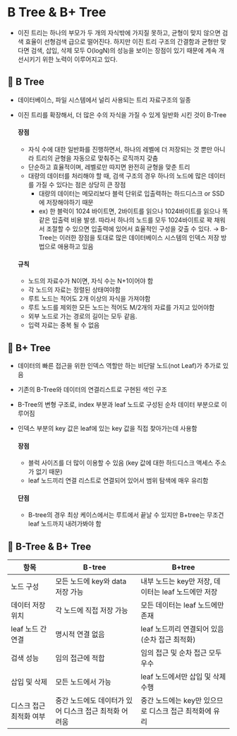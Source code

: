 # B Tree & B+ Tree
- 이진 트리는 하나의 부모가 두 개의 자식밖에 가지질 못하고, 균형이 맞지 않으면 검색 효율이 선형검색 급으로 떨어진다.
  하지만 이진 트리 구조의 간결함과 균형만 맞다면 검색, 삽입, 삭제 모두 O(logN)의 성능을 보이는 장점이 있기 때문에 계속 개선시키기 위한 노력이 이루어지고 있다.

## 📌 B Tree
- 데이터베이스, 파일 시스템에서 널리 사용되는 트리 자료구조의 일종
- 이진 트리를 확장해서, 더 많은 수의 자식을 가질 수 있게 일반화 시킨 것이 B-Tree

  #### 장점
  - 자식 수에 대한 일반화를 진행하면서, 하나의 레벨에 더 저장되는 것 뿐만 아니라 트리의 균형을 자동으로 맞춰주는 로직까지 갖춤
  - 단순하고 효율적이며, 레벨로만 따지면 완전히 균형을 맞춘 트리
  - 대량의 데이터를 처리해야 할 때, 검색 구조의 경우 하나의 노드에 많은 데이터를 가질 수 있다는 점은 상당히 큰 장점
    - 대량의 데이터는 메모리보다 블럭 단위로 입출력하는 하드디스크 or SSD에 저장해야하기 때문
    - ex) 한 블럭이 1024 바이트면, 2바이트를 읽으나 1024바이트를 읽으나 똑같은 입출력 비용 발생.
          따라서 하나의 노드를 모두 1024바이트로 꽉 채워서 조절할 수 있으면 입출력에 있어서 효율적인 구성을 갖출 수 있다.
      → B-Tree는 이러한 장점을 토대로 많은 데이터베이스 시스템의 인덱스 저장 방법으로 애용하고 있음

  #### 규칙
  - 노드의 자료수가 N이면, 자식 수는 N+1이어야 함
  - 각 노드의 자료는 정렬된 상태여야함
  - 루트 노드는 적어도 2개 이상의 자식을 가져야함
  - 루트 노드를 제외한 모든 노드는 적어도 M/2개의 자료를 가지고 있어야함
  - 외부 노드로 가는 경로의 길이는 모두 같음.
  - 입력 자료는 중복 될 수 없음
 
## 📌 B+ Tree
- 데이터의 빠른 접근을 위한 인덱스 역할만 하는 비단말 노드(not Leaf)가 추가로 있음
- 기존의 B-Tree와 데이터의 연결리스트로 구현된 색인 구조
- B-Tree의 변형 구조로, index 부분과 leaf 노드로 구성된 순차 데이터 부분으로 이루어짐
- 인덱스 부분의 key 값은 leaf에 있는 key 값을 직접 찾아가는데 사용함

  #### 장점
  - 블럭 사이즈를 더 많이 이용할 수 있음 (key 값에 대한 하드디스크 액세스 주소가 없기 때문)
  - leaf 노드끼리 연결 리스트로 연결되어 있어서 범위 탐색에 매우 유리함
  
  #### 단점
  - B-tree의 경우 최상 케이스에서는 루트에서 끝날 수 있지만 B+tree는 무조건 leaf 노드까지 내려가봐야 함

## 📌 B-Tree & B+ Tree
| 항목                     | B-tree                                                       | B+tree                                                                 |
|------------------------|-------------------------------------------------------------|------------------------------------------------------------------------|
| 노드 구성               | 모든 노드에 key와 data 저장 가능                            | 내부 노드는 key만 저장, 데이터는 leaf 노드에만 저장                     |
| 데이터 저장 위치         | 각 노드에 직접 저장 가능                                    | 모든 데이터는 leaf 노드에만 존재                                       |
| leaf 노드 간 연결       | 명시적 연결 없음                                            | leaf 노드끼리 연결되어 있음 (순차 접근 최적화)                         |
| 검색 성능               | 임의 접근에 적합                                           | 임의 접근 및 순차 접근 모두 우수                                      |
| 삽입 및 삭제            | 모든 노드에서 가능                                          | leaf 노드에서만 삽입 및 삭제 수행                                     |
| 디스크 접근 최적화 여부 | 중간 노드에도 데이터가 있어 디스크 접근 최적화 어려움       | 중간 노드에는 key만 있으므로 디스크 접근 최적화에 유리                 |


